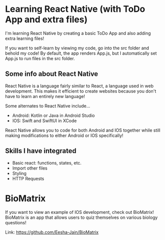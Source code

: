 # Learning React Native (with ToDo App and extra files)

I'm learning React Native by creating a basic ToDo App and also adding extra learning files!

If you want to self-learn by viewing my code, go into the src folder and behold my code! By default, the app renders App.js, but I automatically set App.js to run files in the src folder.

## Some info about React Native
React Native is a language fairly similar to React, a language used in web development. This makes it efficient to create websites because you don't have to learn an entirely new language!

Some alternates to React Native include...
* Android: Kotlin or Java in Android Studio
* IOS: Swift and SwiftUI in XCode

React Native allows you to code for both Android and IOS together while still making modifications to either Android or IOS specifically!

## Skills I have integrated
* Basic react: functions, states, etc.
* Import other files
* Styling
* HTTP Requests

# BioMatrix
If you want to view an example of IOS development, check out BioMatrix! BioMatrix is an app that allows users to quiz themselves on various biology questions!

Link: https://github.com/Eesha-Jain/BioMatrix
